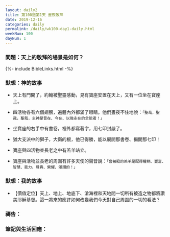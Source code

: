 ```yaml
---
layout: daily2
title: 第100週第1天 晝夜敬拜
date: 2019-12-16
categories: daily
permalink: /daily/wk100-day1-daily.html
weekNum: 100
dayNum: 1
---
```


### 問題：天上的敬拜的場景是如何？

{%- include BibleLinks.html -%}

### 默想：神的故事
+	天上有門開了，約翰被聖靈感動，見有寶座安置在天上，又有一位坐在寶座上。

+	四活物各有六個翅膀，遍體內外都滿了眼睛。他們晝夜不住地說：`「聖哉，聖哉，聖哉，主神是昔在、今在、以後永在的全能者！」`

+	坐寶座的右手中有書卷，裡外都寫著字，用七印封嚴了。

+	猶大支派中的獅子，大衛的根，他已得勝，能以展開那書卷、揭開那七印！

+	寶座與四活物並長老之中有羔羊站立。

+	寶座與活物並長老的周圍有許多天使的聲音說：`「曾被殺的羔羊是配得權柄、豐富、智慧、能力、尊貴、榮耀、頌讚的！」`


### 默想：我的故事
+	【價值定位】天上、地上、地底下、滄海裡和天地間一切所有被造之物都將讚美耶穌基督。這一將來的應許如何改變我們今天對自己周圍的一切的看法？


### 禱告：

### 筆記與生活回應：

